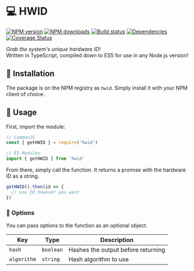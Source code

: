 # 💻 HWID

[![NPM version](https://img.shields.io/npm/v/hwid.svg?maxAge=3600)](https://www.npmjs.com/package/hwid)
[![NPM downloads](https://img.shields.io/npm/dt/hwid.svg?maxAge=3600)](https://www.npmjs.com/package/hwid)
[![Build status](https://travis-ci.org/lolPants/hwid.svg)](https://travis-ci.org/lolPants/hwid)
[![Dependencies](https://img.shields.io/david/lolpants/hwid.svg?maxAge=3600)](https://david-dm.org/lolpants/hwid)
[![Coverage Status](https://coveralls.io/repos/github/lolPants/hwid/badge.svg?branch=master)](https://coveralls.io/github/lolPants/hwid?branch=master)

_Grab the system's unique hardware ID!_  
Written in TypeScript, compiled down to ES5 for use in any Node.js version!

## 💾 Installation
The package is on the NPM registry as `hwid`. Simply install it with your NPM client of choice.

## 🔧 Usage
First, import the module:
```js
// CommonJS
const { getHWID } = require('hwid')

// ES Modules
import { getHWID } from 'hwid'
```

From there, simply call the function. It returns a promise with the hardware ID as a string.
```js
getHWID().then(id => {
  // use ID however you want
})
```

### 🎉 Options
You can pass options to the function as an optional object.

| Key | Type | Description |
| - | - | - |
| `hash` | `boolean` | Hashes the output before returning |
| `algorithm` | `string` | Hash algorithm to use |
